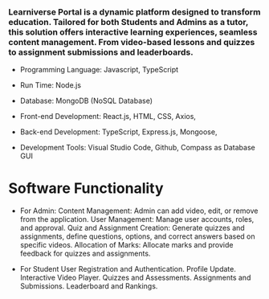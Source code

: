 ###  Learniverse Portal is a dynamic platform designed to transform education. Tailored for both Students and Admins as a tutor, this solution offers interactive learning experiences, seamless content management. From video-based lessons and quizzes to assignment submissions and leaderboards.

- Programming Language: Javascript, TypeScript 
- Run Time: Node.js
- Database: MongoDB (NoSQL Database) 

- Front-end Development: React.js, HTML, CSS, Axios,
- Back-end Development: TypeScript, Express.js, Mongoose, 
- Development Tools: Visual Studio Code, Github, Compass as Database GUI 
# Software Functionality 
- For Admin:
Content Management: Admin can add video, edit, or remove from the application. 
User Management: Manage user accounts, roles, and approval.
Quiz and Assignment Creation: Generate quizzes and assignments, define questions, options, and correct answers based on specific videos. 
Allocation of Marks: Allocate marks and provide feedback for quizzes and assignments. 

- For Student 
User Registration and Authentication.
Profile Update.
Interactive Video Player.
Quizzes and Assessments.
Assignments and Submissions.
Leaderboard and Rankings.



